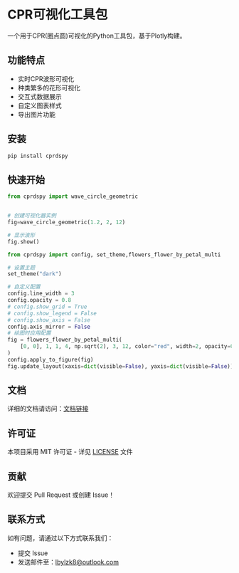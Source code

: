 # CPR可视化工具包

一个用于CPR(圈点圆)可视化的Python工具包，基于Plotly构建。

## 功能特点

- 实时CPR波形可视化
- 种类繁多的花形可视化
- 交互式数据展示
- 自定义图表样式
- 导出图片功能

## 安装

```bash
pip install cprdspy
```

## 快速开始

```python
from cprdspy import wave_circle_geometric


# 创建可视化器实例
fig=wave_circle_geometric(1.2, 2, 12)

# 显示波形
fig.show()
```
```python
from cprdspy import config, set_theme,flowers_flower_by_petal_multi

# 设置主题
set_theme("dark")

# 自定义配置
config.line_width = 3
config.opacity = 0.8
# config.show_grid = True
# config.show_legend = False
# config.show_axis = False    
config.axis_mirror = False
# 绘图时应用配置
fig = flowers_flower_by_petal_multi(
    [0, 0], 1, 1, 4, np.sqrt(2), 3, 12, color="red", width=2, opacity=0.5
)
config.apply_to_figure(fig)
fig.update_layout(xaxis=dict(visible=False), yaxis=dict(visible=False))
```

## 文档

详细的文档请访问：[文档链接](https://github.com/lbylzk8/cprdspy#readme)

## 许可证

本项目采用 MIT 许可证 - 详见 [LICENSE](LICENSE) 文件

## 贡献

欢迎提交 Pull Request 或创建 Issue！

## 联系方式

如有问题，请通过以下方式联系我们：
- 提交 Issue
- 发送邮件至：lbylzk8@outlook.com